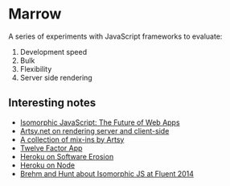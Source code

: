 # Marrow

A series of experiments with JavaScript frameworks to evaluate:

1. Development speed
2. Bulk
3. Flexibility
4. Server side rendering

## Interesting notes

- [Isomorphic JavaScript: The Future of Web Apps](http://nerds.airbnb.com/isomorphic-JavaScript-future-web-apps/)
- [Artsy.net on rendering server and client-side](http://artsy.github.io/blog/2013/11/30/rendering-on-the-server-and-client-in-node-dot-js/)
- [A collection of mix-ins by Artsy](https://github.com/artsy/artsy-backbone-mixins)
- [Twelve Factor App](http://12factor.net/)
- [Heroku on Software Erosion](https://blog.heroku.com/archives/2011/6/28/the_new_heroku_4_erosion_resistance_explicit_contracts)
- [Heroku on Node](https://blog.heroku.com/archives/2011/6/22/the_new_heroku_2_node_js_new_http_routing_capabilities)
- [Brehm and Hunt about Isomorphic JS at Fluent 2014](https://www.youtube.com/watch?v=KXEakCuiP2A)
